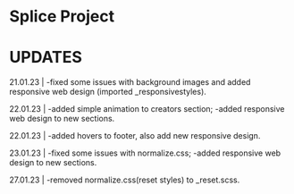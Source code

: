 # Splice Project 
# UPDATES 

21.01.23 |
-fixed some issues with background images and added responsive web design (imported _responsivestyles).

22.01.23 | 
-added simple animation to creators section;
-added responsive web design to new sections.

22.01.23 |
-added hovers to footer, also add new responsive design.

23.01.23 |
-fixed some issues with normalize.css;
-added responsive web design to new sections.

27.01.23 |
-removed normalize.css(reset styles) to _reset.scss.
